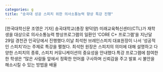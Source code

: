 ```yaml
---
categories: g
title: "송곡대 성공 스피치 위한 의사소통능력 향상 특강 진행"
---
```

[한국대학신문 조영은 기자] 송곡대학교(총장 왕덕양) 미래교육혁신센터(CTL)가 재학생을 대상으로 의사소통능력 향상프로그램의 일환인 ‘CORE C+ 프로그램’을 지난달 29일 경천관 인곡당에서 진행했다.이날 최석헌 브레인스피치 대표원장이 나서 ‘성공적인 스피치’라는 주제로 특강을 펼쳤다. 최석헌 원장은 스피치의 의미에 대해 설명하고 다양한 스피치의 종류, 스피치 커뮤니케이션의 중요성을 안내했다.특강 프로그램에 참여한 한 학생은 “많은 사람들 앞에서 정확한 언어를 구사하며 신뢰감을 주고 발표 시 불안을 해소시킬 수 있는 방법을 배울